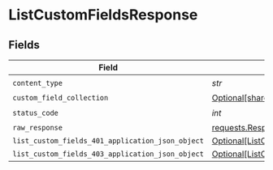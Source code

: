 # ListCustomFieldsResponse


## Fields

| Field                                                                                                         | Type                                                                                                          | Required                                                                                                      | Description                                                                                                   |
| ------------------------------------------------------------------------------------------------------------- | ------------------------------------------------------------------------------------------------------------- | ------------------------------------------------------------------------------------------------------------- | ------------------------------------------------------------------------------------------------------------- |
| `content_type`                                                                                                | *str*                                                                                                         | :heavy_check_mark:                                                                                            | N/A                                                                                                           |
| `custom_field_collection`                                                                                     | [Optional[shared.CustomFieldCollection]](../../models/shared/customfieldcollection.md)                        | :heavy_minus_sign:                                                                                            | OK                                                                                                            |
| `status_code`                                                                                                 | *int*                                                                                                         | :heavy_check_mark:                                                                                            | N/A                                                                                                           |
| `raw_response`                                                                                                | [requests.Response](https://requests.readthedocs.io/en/latest/api/#requests.Response)                         | :heavy_minus_sign:                                                                                            | N/A                                                                                                           |
| `list_custom_fields_401_application_json_object`                                                              | [Optional[ListCustomFields401ApplicationJSON]](../../models/operations/listcustomfields401applicationjson.md) | :heavy_minus_sign:                                                                                            | Unauthenticated                                                                                               |
| `list_custom_fields_403_application_json_object`                                                              | [Optional[ListCustomFields403ApplicationJSON]](../../models/operations/listcustomfields403applicationjson.md) | :heavy_minus_sign:                                                                                            | Forbidden                                                                                                     |